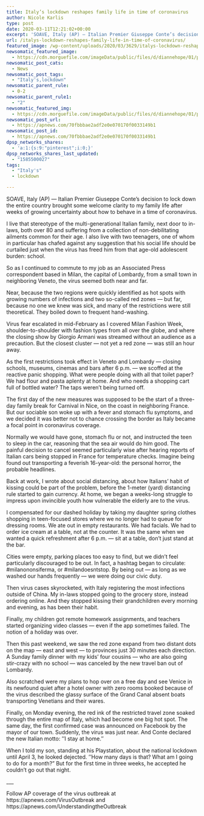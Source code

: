 ```yaml
---
title: Italy’s lockdown reshapes family life in time of coronavirus
author: Nicole Karlis
type: post
date: 2020-03-11T12:21:02+00:00
excerpt: 'SOAVE, Italy (AP) — Italian Premier Giuseppe Conte’s decision to lock down the entire country brought some welcome clarity to my family life after weeks of growing uncertainty about how to behave in a time of coronavirus.I live that stereotype of the multi-generational Italian family, next door to in-laws, both over 80 and suffering from&hellip;'
url: /italys-lockdown-reshapes-family-life-in-time-of-coronavirus/
featured_image: /wp-content/uploads/2020/03/3629/italys-lockdown-reshapes-family-life-in-time-of-coronavirus.jpg
newsomatic_featured_image:
  - https://cdn.morguefile.com/imageData/public/files/d/diannehope/01/p/b95db190571ecc5f305cd6a5eb8a436e.jpg
newsomatic_post_cats:
  - News
newsomatic_post_tags:
  - "Italy's,lockdown"
newsomatic_parent_rule:
  - 0-2
newsomatic_parent_rule1:
  - "2"
newsomatic_featured_img:
  - https://cdn.morguefile.com/imageData/public/files/d/diannehope/01/p/b95db190571ecc5f305cd6a5eb8a436e.jpg
newsomatic_post_url:
  - https://apnews.com/70fbbbae2adf2e0e070170f0033149b1
newsomatic_post_id:
  - https://apnews.com/70fbbbae2adf2e0e070170f0033149b1
dpsp_networks_shares:
  - 'a:1:{s:9:"pinterest";i:0;}'
dpsp_networks_shares_last_updated:
  - "1585500027"
tags:
  - "Italy's"
  - lockdown

---
```

<div class="Article" data-key="article">
  <p class="Component-root-0-2-77 Component-p-0-2-69">
    SOAVE, Italy (AP) — Italian Premier Giuseppe Conte’s decision to lock down the entire country brought some welcome clarity to my family life after weeks of growing uncertainty about how to behave in a time of coronavirus.
  </p>
  
  <p class="Component-root-0-2-77 Component-p-0-2-69">
    I live that stereotype of the multi-generational Italian family, next door to in-laws, both over 80 and suffering from a collection of non-debilitating ailments common for their age. I also live with two teenagers, one of whom in particular has chafed against any suggestion that his social life should be curtailed just when the virus has freed him from that age-old adolescent burden: school.
  </p>
  
  <div data-key="ad-placeholder" id="div-gpt-ad-1470255291270-0" class="DFPSlot Component-dfp-0-2-73 Component-ad-0-2-39">
  </div>
  
  <p class="Component-root-0-2-77 Component-p-0-2-69">
    So as I continued to commute to my job as an Associated Press correspondent based in Milan, the capital of Lombardy, from a small town in neighboring Veneto, the virus seemed both near and far.
  </p>
  
  <p class="Component-root-0-2-77 Component-p-0-2-69">
    Near, because the two regions were quickly identified as hot spots with growing numbers of infections and two so-called red zones — but far, because no one we knew was sick, and many of the restrictions were still theoretical. They boiled down to frequent hand-washing.
  </p>
  
  <p class="Component-root-0-2-77 Component-p-0-2-69">
    Virus fear escalated in mid-February as I covered Milan Fashion Week, shoulder-to-shoulder with fashion types from all over the globe, and where the closing show by Giorgio Armani was streamed without an audience as a precaution. But the closest cluster — not yet a red zone — was still an hour away.
  </p>
  
  <p class="Component-root-0-2-77 Component-p-0-2-69">
    As the first restrictions took effect in Veneto and Lombardy — closing schools, museums, cinemas and bars after 6 p.m. — we scoffed at the reactive panic shopping. What were people doing with all that toilet paper? We had flour and pasta aplenty at home. And who needs a shopping cart full of bottled water? The taps weren’t being turned off.
  </p>
  
  <p class="Component-root-0-2-77 Component-p-0-2-69">
    The first day of the new measures was supposed to be the start of a three-day family break for Carnival in Nice, on the coast in neighboring France. But our sociable son woke up with a fever and stomach flu symptoms, and we decided it was better not to chance crossing the border as Italy became a focal point in coronavirus coverage.
  </p>
  
  <p class="Component-root-0-2-77 Component-p-0-2-69">
    Normally we would have gone, stomach flu or not, and instructed the teen to sleep in the car, reasoning that the sea air would do him good. The painful decision to cancel seemed particularly wise after hearing reports of Italian cars being stopped in France for temperature checks. Imagine being found out transporting a feverish 16-year-old: the personal horror, the probable headlines.
  </p>
  
  <div data-key="ad-placeholder" id="div-gpt-ad-1470255291270-1" class="DFPSlot Component-dfp-0-2-73 Component-ad-0-2-39">
  </div>
  
  <p class="Component-root-0-2-77 Component-p-0-2-69">
    Back at work, I wrote about social distancing, about how Italians’ habit of kissing could be part of the problem, before the 1-meter (yard) distancing rule started to gain currency. At home, we began a weeks-long struggle to impress upon invincible youth how vulnerable the elderly are to the virus.
  </p>
  
  <p class="Component-root-0-2-77 Component-p-0-2-69">
    I compensated for our dashed holiday by taking my daughter spring clothes shopping in teen-focused stores where we no longer had to queue for dressing rooms. We ate out in empty restaurants. We had facials. We had to order ice cream at a table, not at the counter. It was the same when we wanted a quick refreshment after 6 p.m. — sit at a table, don’t just stand at the bar.
  </p>
  
  <p class="Component-root-0-2-77 Component-p-0-2-69">
    Cities were empty, parking places too easy to find, but we didn’t feel particularly discouraged to be out. In fact, a hashtag began to circulate: #milanononsiferma, or #milandoesntstop. By being out &#8212; as long as we washed our hands frequently &#8212; we were doing our civic duty.
  </p>
  
  <p class="Component-root-0-2-77 Component-p-0-2-69">
    Then virus cases skyrocketed, with Italy registering the most infections outside of China. My in-laws stopped going to the grocery store, instead ordering online. And they stopped kissing their grandchildren every morning and evening, as has been their habit.
  </p>
  
  <p class="Component-root-0-2-77 Component-p-0-2-69">
    Finally, my children got remote homework assignments, and teachers started organizing video classes — even if the app sometimes failed. The notion of a holiday was over.
  </p>
  
  <p class="Component-root-0-2-77 Component-p-0-2-69">
    Then this past weekend, we saw the red zone expand from two distant dots on the map — east and west — to provinces just 30 minutes each direction. A Sunday family dinner with my kids’ four cousins &#8212; who are also going stir-crazy with no school — was canceled by the new travel ban out of Lombardy.
  </p>
  
  <p class="Component-root-0-2-77 Component-p-0-2-69">
    Also scratched were my plans to hop over on a free day and see Venice in its newfound quiet after a hotel owner with zero rooms booked because of the virus described the glassy surface of the Grand Canal absent boats transporting Venetians and their wares.
  </p>
  
  <p class="Component-root-0-2-77 Component-p-0-2-69">
    Finally, on Monday evening, the red ink of the restricted travel zone soaked through the entire map of Italy, which had become one big hot spot. The same day, the first confirmed case was announced on Facebook by the mayor of our town. Suddenly, the virus was just near. And Conte declared the new Italian motto: ’’I stay at home.″
  </p>
  
  <p class="Component-root-0-2-77 Component-p-0-2-69">
    When I told my son, standing at his Playstation, about the national lockdown until April 3, he looked dejected. ’’How many days is that? What am I going to do for a month?” But for the first time in three weeks, he accepted he couldn’t go out that night.
  </p>
  
  <p class="Component-root-0-2-77 Component-p-0-2-69">
    ___
  </p>
  
  <p class="Component-root-0-2-77 Component-p-0-2-69">
    Follow AP coverage of the virus outbreak at https://apnews.com/VirusOutbreak<!-- --> and https://apnews.com/UnderstandingtheOutbreak
  </p>
</div>